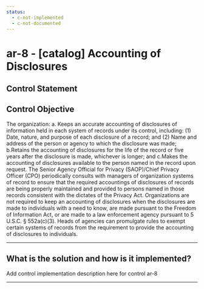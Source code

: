 ```yaml
---
status:
  - c-not-implemented
  - c-not-documented
---
```


# ar-8 - \[catalog\] Accounting of Disclosures

## Control Statement

## Control Objective

The organization:  a. Keeps an accurate accounting of disclosures of information held in each system of records under its control, including:  (1) Date, nature, and purpose of each disclosure of a record; and  (2) Name and address of the person or agency to which the disclosure was made;  b.Retains the accounting of disclosures for the life of the record or five years after the disclosure is made, whichever is longer; and  c.Makes the accounting of disclosures available to the person named in the record upon request.    The Senior Agency Official for Privacy (SAOP)/Chief Privacy Officer (CPO) periodically consults with managers of organization systems of record to ensure that the required accountings of disclosures of records are being properly maintained and provided to persons named in those records consistent with the dictates of the Privacy Act. Organizations are not required to keep an accounting of disclosures when the disclosures are made to individuals with a need to know, are made pursuant to the Freedom of Information Act, or are made to a law enforcement agency pursuant to 5 U.S.C. § 552a(c)(3). Heads of agencies can promulgate rules to exempt certain systems of records from the requirement to provide the accounting of disclosures to individuals.

______________________________________________________________________

## What is the solution and how is it implemented?

Add control implementation description here for control ar-8

______________________________________________________________________
